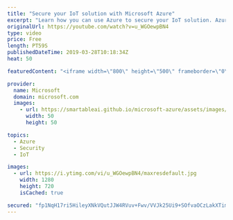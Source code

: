```yaml
---
title: "Secure your IoT solution with Microsoft Azure"
excerpt: "Learn how you can use Azure to secure your IoT solution. Azure is now the first major public cloud with end-to-end security for IoT with enhancements to three key services. Azure Security Center can now be used to implement security best practices and mitigate threats not just for IoT devices, but for"
originalUrl: https://youtube.com/watch?v=u_WGOewpBN4
type: video
price: Free
length: PT59S
publishedDateTime: 2019-03-28T10:18:34Z
heat: 50

featuredContent: "<iframe width=\"800\" height=\"500\" frameborder=\"0\" src=\"https://www.youtube.com/embed/u_WGOewpBN4\" allow=\"accelerometer; autoplay; encrypted-media; gyroscope; picture-in-picture\" allowfullscreen></iframe>"

provider:
  name: Microsoft
  domain: microsoft.com
  images:
    - url: https://smartableai.github.io/microsoft-azure/assets/images/organizations/microsoft.com-50x50.jpg
      width: 50
      height: 50

topics:
  - Azure
  - Security
  - IoT

images:
  - url: https://i.ytimg.com/vi/u_WGOewpBN4/maxresdefault.jpg
    width: 1280
    height: 720
    isCached: true

secured: "fp1NqH17ri5HileyXNkVQutJJW4RVuv+Fwv/VVJk25Ui9+SOfvaOCzLakXTimc//6vk96ng16STVIXEU9R6ZBv3QSJzRuzpsr0YgiM4GcnVxHILgv3B1e5bI8yY9NRqMGuRqVjslWFoqxif8h6dy4+HlQwsVoYVOdHW2Dh1itWbE0zncob+rOBLkfmabi6lJVpYrZBaqpfCFeN7R2xxD+DSZeseqk/HpQvPNyEl5QwyFMitGOAKBwtWm9QmNW7bkDQp4rX8KH3j9OdpaK/0XPRvdqt+Mp48W9fXRr5tx2AzjPezgIgmGObEUSvF6wFHvaSOh6lK4juD84dpR7Ao0VDzvFu9qDhs3pT8Bw81o/B0ImFzJpQBUGEpRguNafzQu/3x+ubgr2S8nQ853lRU/MA==;RiUShZ8PcRIavr9qu6q5hA=="
---
```


